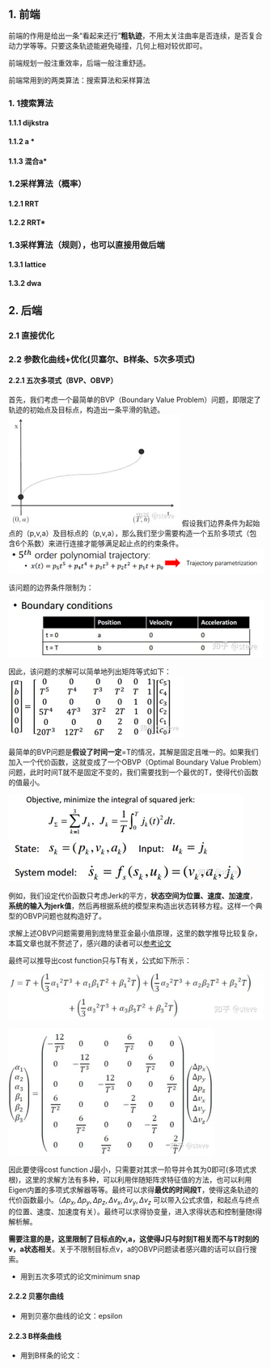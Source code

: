 
## 1. 前端

前端的作用是给出一条“看起来还行”**粗轨迹**，不用太关注曲率是否连续，是否复合动力学等等。只要这条轨迹能避免碰撞，几何上相对较优即可。

前端规划一般注重效率，后端一般注重舒适。

前端常用到的两类算法：搜索算法和采样算法

### 1. 1搜索算法

#### 1.1.1 dijkstra


#### 1.1.2 a \*


#### 1.1.3 混合a\*


### 1.2采样算法（概率）

#### 1.2.1 RRT

#### 1.2.2 RRT\*


### 1.3采样算法（规则），也可以直接用做后端

#### 1.3.1 lattice

#### 1.3.2 dwa



## 2. 后端


### 2.1 直接优化


### 2.2 参数化曲线+优化(贝塞尔、B样条、5次多项式)

#### 2.2.1 五次多项式（BVP、OBVP）

首先，我们考虑一个最简单的BVP（Boundary Value Problem）问题，即限定了轨迹的初始点及目标点，构造出一条平滑的轨迹。
![](images/各种优化算法的解析与对比_image_1.png)
假设我们边界条件为起始点的（p,v,a）及目标点的（p,v,a），那么我们至少需要构造一个五阶多项式（包含6个系数）来进行连接才能够满足起止点的约束条件。
![](images/各种优化算法的解析与对比_image_2.png)

该问题的边界条件限制为：

![](images/各种优化算法的解析与对比_image_3.png)

因此，该问题的求解可以简单地列出矩阵等式如下：
![](images/各种优化算法的解析与对比_image_4.png)

最简单的BVP问题是**假设了时间一定**=T的情况，其解是固定且唯一的。如果我们加入一个代价函数，这就变成了一个OBVP（Optimal Boundary Value Problem）问题，此时时间T就不是固定不变的，我们需要找到一个最优的T，使得代价函数的值最小。

![](images/各种优化算法的解析与对比_image_5.png)

例如，我们设定代价函数只考虑Jerk的平方，**状态空间为位置、速度、加速度**，**系统的输入为jerk值**，然后再根据系统的模型来构造出状态转移方程。这样一个典型的OBVP问题也就构造好了。

求解上述OBVP问题需要用到庞特里亚金最小值原理，这里的数学推导比较复杂，本篇文章也就不赘述了，感兴趣的读者可以[参考论文](https://zhuanlan.zhihu.com/p/505132215)


最终可以推导出cost function只与T有关，公式如下所示：

![](images/各种优化算法的解析与对比_image_6.png)

![](images/各种优化算法的解析与对比_image_7.png)

因此要使得cost function J最小，只需要对其求一阶导并令其为0即可(多项式求根)，这里的求解方法有多种，可以利用伴随矩阵求特征值的方法，也可以利用Eigen内置的多项式求解器等等。最终可以求得**最优的时间段T**，使得这条轨迹的代价函数最小。（$\Delta p_x,\Delta p_y,\Delta p_z,\Delta v_x,\Delta v_y,\Delta v_z$ 可以带入公式求值，和起点与终点的位置、速度、加速度有关）。最终可以求得协变量，进入求得状态和控制量随t得解析解。


**需要注意的是，这里限制了目标点的v,a，这使得J只与时刻T相关而不与T时刻的v，a状态相关**。关于不限制目标点v，a的OBVP问题读者感兴趣的话可以自行搜索。

- 用到五次多项式的论文minimum snap
#### 2.2.2 贝塞尔曲线

- 用到贝塞尔曲线的论文：epsilon


#### 2.2.3 B样条曲线


- 用到B样条的论文：
